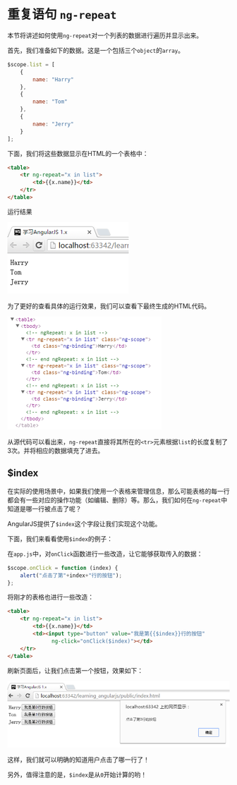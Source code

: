 # 重复语句 `ng-repeat`

本节将讲述如何使用`ng-repeat`对一个列表的数据进行遍历并显示出来。

首先，我们准备如下的数据。这是一个包括三个`object`的`array`。

```javascript
$scope.list = [
    {
        name: "Harry"
    },
    {
        name: "Tom"
    },
    {
        name: "Jerry"
    }
];
```

下面，我们将这些数据显示在HTML的一个表格中：

```html
<table>
    <tr ng-repeat="x in list">
        <td>{{x.name}}</td>
    </tr>
</table>
```

运行结果

![图4-7 ng-repeat运行结果](./pic/0407_ng-repeat.png)

为了更好的查看具体的运行效果，我们可以查看下最终生成的HTML代码。

![图4-8 ng-repeat运行结果(HTML)](./pic/0408_ng-repeat_html.png)

从源代码可以看出来，`ng-repeat`直接将其所在的`<tr>`元素根据`list`的长度复制了3次。并将相应的数据填充了进去。

## $index

在实际的使用场景中，如果我们使用一个表格来管理信息，那么可能表格的每一行都会有一些对应的操作功能（如编辑、删除）等。那么，我们如何在`ng-repeat`中知道是哪一行被点击了呢？

AngularJS提供了`$index`这个字段让我们实现这个功能。

下面，我们来看看使用`$index`的例子：

在`app.js`中，对`onClick`函数进行一些改造，让它能够获取传入的数据：

```javascript
$scope.onClick = function (index) {
    alert("点击了第"+index+"行的按钮");
};
```

将刚才的表格也进行一些改造：

```html
<table>
    <tr ng-repeat="x in list">
        <td>{{x.name}}</td>
        <td><input type="button" value="我是第{{$index}}行的按钮"
              ng-click="onClick($index)"></td>
    </tr>
</table>
```

刷新页面后，让我们点击第一个按钮，效果如下：

![图4-8 $index字段应用效果](./pic/0409_ng-repeat_index.png)

这样，我们就可以明确的知道用户点击了哪一行了！

另外，值得注意的是，`$index`是从`0`开始计算的哟！
